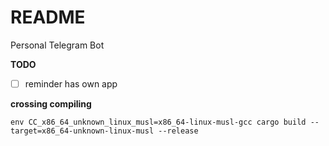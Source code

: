 # README #

Personal Telegram Bot

**TODO**

- [ ] reminder has own app

**crossing compiling**

`env CC_x86_64_unknown_linux_musl=x86_64-linux-musl-gcc cargo build --target=x86_64-unknown-linux-musl --release`
